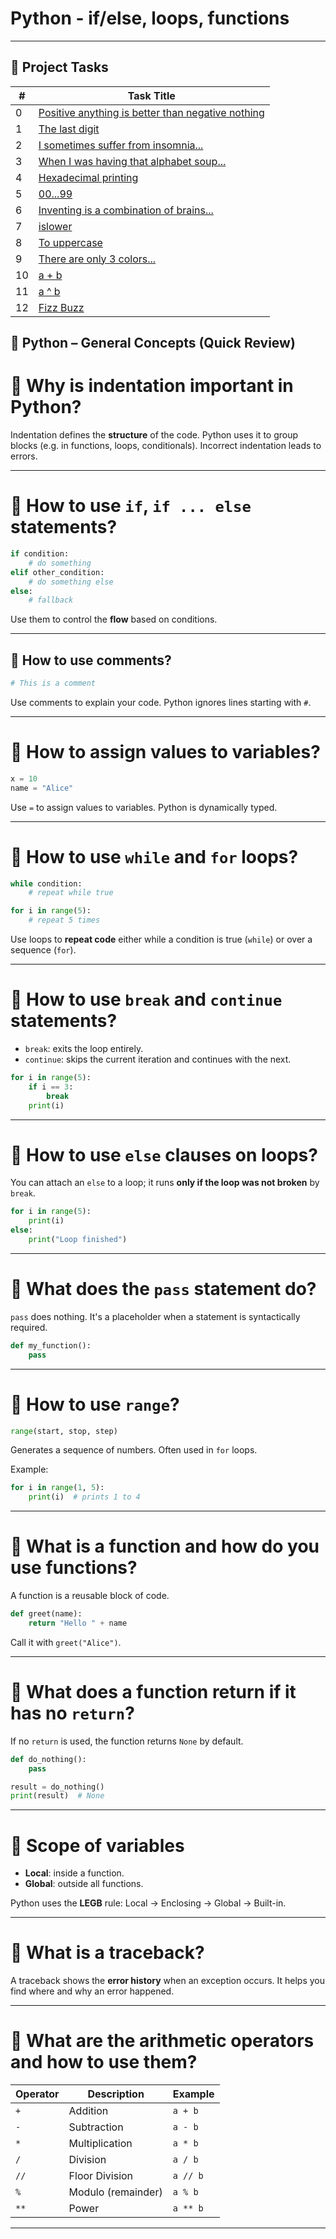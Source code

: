 # Python - if/else, loops, functions


---
## 📌 Project Tasks

| #   | Task Title                                                                 |
|-----|-----------------------------------------------------------------------------|
| 0   | [Positive anything is better than negative nothing](0-positive_or_negative.py) |
| 1   | [The last digit](1-last_digit.py)                                          |
| 2   | [I sometimes suffer from insomnia...](2-print_alphabet.py)                 |
| 3   | [When I was having that alphabet soup...](3-print_alphabt.py)              |
| 4   | [Hexadecimal printing](4-print_hexa.py)                                    |
| 5   | [00...99](5-print_comb2.py)                                                |
| 6   | [Inventing is a combination of brains...](6-print_comb3.py)               |
| 7   | [islower](7-islower.py)                                                    |
| 8   | [To uppercase](8-uppercase.py)                                             |
| 9   | [There are only 3 colors...](9-print_last_digit.py)                        |
| 10  | [a + b](10-add.py)                                                         |
| 11  | [a ^ b](11-pow.py)                                                         |
| 12  | [Fizz Buzz](12-fizzbuzz.py)                                                |

## 📘 Python – General Concepts (Quick Review)

# 🔹 Why is indentation important in Python?

Indentation defines the **structure** of the code. Python uses it to group blocks (e.g. in functions, loops, conditionals). Incorrect indentation leads to errors.

---

# 🔹 How to use `if`, `if ... else` statements?

```python
if condition:
    # do something
elif other_condition:
    # do something else
else:
    # fallback
````

Use them to control the **flow** based on conditions.

---

## 🔹 How to use comments?

```python
# This is a comment
```

Use comments to explain your code. Python ignores lines starting with `#`.

---

# 🔹 How to assign values to variables?

```python
x = 10
name = "Alice"
```

Use `=` to assign values to variables. Python is dynamically typed.

---

# 🔹 How to use `while` and `for` loops?

```python
while condition:
    # repeat while true

for i in range(5):
    # repeat 5 times
```

Use loops to **repeat code** either while a condition is true (`while`) or over a sequence (`for`).

---

# 🔹 How to use `break` and `continue` statements?

* `break`: exits the loop entirely.
* `continue`: skips the current iteration and continues with the next.

```python
for i in range(5):
    if i == 3:
        break
    print(i)
```

---

# 🔹 How to use `else` clauses on loops?

You can attach an `else` to a loop; it runs **only if the loop was not broken** by `break`.

```python
for i in range(5):
    print(i)
else:
    print("Loop finished")
```

---

# 🔹 What does the `pass` statement do?

`pass` does nothing. It's a placeholder when a statement is syntactically required.

```python
def my_function():
    pass
```

---

# 🔹 How to use `range`?

```python
range(start, stop, step)
```

Generates a sequence of numbers. Often used in `for` loops.

Example:

```python
for i in range(1, 5):
    print(i)  # prints 1 to 4
```

---

# 🔹 What is a function and how do you use functions?

A function is a reusable block of code.

```python
def greet(name):
    return "Hello " + name
```

Call it with `greet("Alice")`.

---

# 🔹 What does a function return if it has no `return`?

If no `return` is used, the function returns `None` by default.

```python
def do_nothing():
    pass

result = do_nothing()
print(result)  # None
```

---

# 🔹 Scope of variables

* **Local**: inside a function.
* **Global**: outside all functions.

Python uses the **LEGB** rule: Local → Enclosing → Global → Built-in.

---

# 🔹 What is a traceback?

A traceback shows the **error history** when an exception occurs. It helps you find where and why an error happened.

---

# 🔹 What are the arithmetic operators and how to use them?

| Operator | Description        | Example  |
| -------- | ------------------ | -------- |
| `+`      | Addition           | `a + b`  |
| `-`      | Subtraction        | `a - b`  |
| `*`      | Multiplication     | `a * b`  |
| `/`      | Division           | `a / b`  |
| `//`     | Floor Division     | `a // b` |
| `%`      | Modulo (remainder) | `a % b`  |
| `**`     | Power              | `a ** b` |

---

